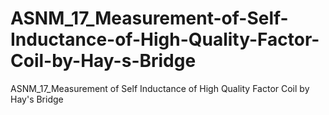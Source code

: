 # ASNM_17_Measurement-of-Self-Inductance-of-High-Quality-Factor-Coil-by-Hay-s-Bridge
ASNM_17_Measurement of Self Inductance of High Quality Factor Coil by Hay's Bridge
